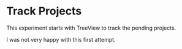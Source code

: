 ﻿# Track Projects

This experiment starts with TreeView to track the
pending projects.

I was not very happy with this first attempt.

